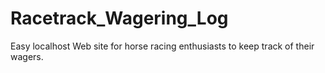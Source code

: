 # Racetrack_Wagering_Log
Easy localhost Web site for horse racing enthusiasts to keep track of their wagers.
